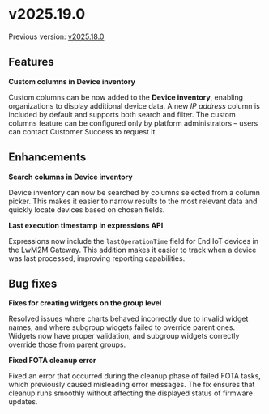 # v2025.19.0

Previous version: [v2025.18.0](./v2025.18.0.md)

## Features

**Custom columns in Device inventory**

Custom columns can be now added to the **Device inventory**, enabling organizations to display additional device data. A new *IP address* column is included by default and supports both search and filter. The custom columns feature can be configured only by platform administrators – users can contact Customer Success to request it.

## Enhancements

**Search columns in Device inventory**

Device inventory can now be searched by columns selected from a column picker. This makes it easier to narrow results to the most relevant data and quickly locate devices based on chosen fields.

**Last execution timestamp in expressions API**

Expressions now include the `lastOperationTime` field for End IoT devices in the LwM2M Gateway. This addition makes it easier to track when a device was last processed, improving reporting capabilities.

## Bug fixes

**Fixes for creating widgets on the group level**

Resolved issues where charts behaved incorrectly due to invalid widget names, and where subgroup widgets failed to override parent ones. Widgets now have proper validation, and subgroup widgets correctly override those from parent groups.

**Fixed FOTA cleanup error**

Fixed an error that occurred during the cleanup phase of failed FOTA tasks, which previously caused misleading error messages. The fix ensures that cleanup runs smoothly without affecting the displayed status of firmware updates.
